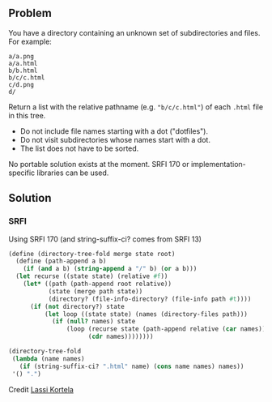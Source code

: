 ## Problem
You have a directory containing an unknown set of subdirectories and files. For example:

```
a/a.png
a/a.html
b/b.html
b/c/c.html
c/d.png
d/
```

Return a list with the relative pathname (e.g. `"b/c/c.html"`) of each `.html` file in this tree.

* Do not include file names starting with a dot ("dotfiles").
* Do not visit subdirectories whose names start with a dot.
* The list does not have to be sorted.

No portable solution exists at the moment. SRFI 170 or implementation-specific libraries can be used.

## Solution

### SRFI

Using SRFI 170 (and string-suffix-ci? comes from SRFI 13)

```scheme
(define (directory-tree-fold merge state root)
  (define (path-append a b)
    (if (and a b) (string-append a "/" b) (or a b)))
  (let recurse ((state state) (relative #f))
    (let* ((path (path-append root relative))
           (state (merge path state))
           (directory? (file-info-directory? (file-info path #t))))
      (if (not directory?) state
          (let loop ((state state) (names (directory-files path)))
            (if (null? names) state
                (loop (recurse state (path-append relative (car names)))
                      (cdr names))))))))

(directory-tree-fold
 (lambda (name names)
   (if (string-suffix-ci? ".html" name) (cons name names) names))
 '() ".")
```

Credit [Lassi Kortela](https://github.com/lassik)